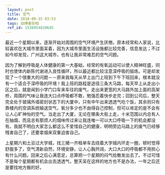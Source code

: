 ```yaml
---
 layout: post
 title: 空气
 date: 2018-09-15 03:53
 tags: 旧博客存档
 ref_id: 1536954820645
---
```

最近一个星期以来，逐渐开始对周围的空气环境产生厌倦。原本经常和人家说，比较喜欢在大城市里面呆着，因为大城市里面生活设施都比较完善，信息发达；不过如今却发现，广州这大城市，也有让我非常难忍的空气问题。



因为了解到呼吸是人体健康的第一大基础，经常的有氧运动可以使人精神旺盛，同时也使体内新陈代谢进入良性循环，所以最近都比较注意深呼吸的锻炼。可是却发现了一个很重大的问题－－原来我每天从早上出门上班到下午下班回来，根本就没有一个适合于深呼吸的环境！我上班的路程是途径三条大马路，每天早上从走出小区之后，就是闻到小学门口车来车往的废气，走出来更宽的大马路外加上面的高架桥，周围的气味让我连大口点呼吸都不敢，勉强忍着快步走完；回到公司后，整天完全处于玻璃外墙密封状态下的大厦中，只有中午出来透透气吃个饭，其余则只有靠楼内的空调系统输送空气，氧分多少也不由得自己控制，但可以肯定的是不会有让人心旷神怡的空气。当走出了大厦，无论在哪条大街上走，十米范围以内总有人在抽烟，而且总有那烦人的烟味传过来让我连唯一可以大口呼吸一下的机会都没有。我就不明白大家怎么都这么不爱惜自己的健康，明明旁边马路上的废气已经够残害自己了，还要拿烟来双重迫害自己。



上星期六和土豆过大学城，找三猪一齐租单车去绕着大学城内环走一圈，顿时觉得舒服多了，空气清新自然，环境安静，让人心胸开阔，大口大口的呼吸都不用担心有什么问题。回来之后心满意足，总算把一个星期的闷气给散发出去了。不过可惜不是每个星期都有机会出去透透气，整天呆在这样的地方也不是办法，一年之后还是要找地方搬的好。



